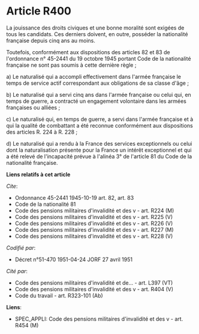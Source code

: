 # Article R400

La jouissance des droits civiques et une bonne moralité sont exigées de tous les candidats. Ces derniers doivent, en outre,
posséder la nationalité française depuis cinq ans au moins.

Toutefois, conformément aux dispositions des articles 82 et 83 de l'ordonnance n° 45-2441 du 19 octobre 1945 portant Code de
la nationalité française ne sont pas soumis à cette dernière règle ;

a) Le naturalisé qui a accompli effectivement dans l'armée française le temps de service actif correspondant aux obligations
de sa classe d'âge ;

b) Le naturalisé qui a servi cinq ans dans l'armée française ou celui qui, en temps de guerre, a contracté un engagement
volontaire dans les armées françaises ou alliées ;

c) Le naturalisé qui, en temps de guerre, a servi dans l'armée française et à qui la qualité de combattant a été reconnue
conformément aux dispositions des articles R. 224 à R. 228 ;

d) Le naturalisé qui a rendu à la France des services exceptionnels ou celui dont la naturalisation présente pour la France
un intérêt exceptionnel et qui a été relevé de l'incapacité prévue à l'alinéa 3° de l'article 81 du Code de la nationalité
française.

**Liens relatifs à cet article**

_Cite_:

  - Ordonnance 45-2441 1945-10-19 art. 82, art. 83
  - Code de la nationalité 81
  - Code des pensions militaires d'invalidité et des v - art. R224 (M)
  - Code des pensions militaires d'invalidité et des v - art. R225 (V)
  - Code des pensions militaires d'invalidité et des v - art. R226 (V)
  - Code des pensions militaires d'invalidité et des v - art. R227 (M)
  - Code des pensions militaires d'invalidité et des v - art. R228 (V)

_Codifié par_:

  - Décret n°51-470 1951-04-24 JORF 27 avril 1951

_Cité par_:

  - Code des pensions militaires d'invalidité et de... - art. L397 (VT)
  - Code des pensions militaires d'invalidité et des v - art. R404 (V)
  - Code du travail - art. R323-101 (Ab)

**Liens**:

  - SPEC_APPLI: Code des pensions militaires d'invalidité et des v - art. R454 (M)
